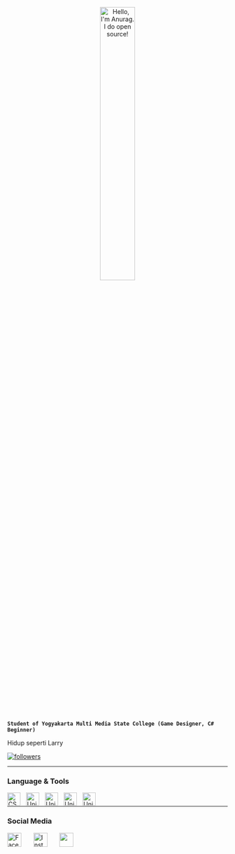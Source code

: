 
<p align="center"><a href="https://github.com/gesekanmagnet"><img width="40%" alt="Hello, I'm Anurag. I do open source!" src="https://see.fontimg.com/api/renderfont4/MnVJ/eyJyIjoiZnMiLCJoIjo0MiwidyI6MTAwMCwiZnMiOjQyLCJmZ2MiOiIjRkZGRkZGIiwiYmdjIjoiIzAwMDAwMCIsInQiOjF9/Z2VzZWthbm1hZ25ldA/zuka-doodle.png" /></a></p>
</p>
<br />

#

  **`Student of Yogyakarta Multi Media State College (Game Designer, C# Beginner)`**
<p align="justify">
Hidup seperti Larry
</p>
  <a href="https://github.com/gesekanmagnet?tab=followers">
    <img alt="followers" title="Follow me on Github" src="https://custom-icon-badges.demolab.com/github/followers/gesekanmagnet?color=236ad3&labelColor=1155ba&style=for-the-badge&logo=person-add&label=Follow&logoColor=white"/></a>
  
    

---
### Language & Tools
<img align="left" alt="CSharp" width="30px" style="padding-right:10px;" src="https://cdn.jsdelivr.net/gh/devicons/devicon/icons/csharp/csharp-original.svg"/>
<img align="left" alt="Unity" width="30px" style="padding-right:10px;" src="https://cdn.jsdelivr.net/gh/devicons/devicon/icons/unity/unity-original.svg"/>
<img align="left" alt="Unity" width="30px" style="padding-right:10px;" src="https://cdn.jsdelivr.net/gh/devicons/devicon/icons/visualstudio/visualstudio-plain.svg"/>
<img align="left" alt="Unity" width="30px" style="padding-right:10px;" src="https://cdn.jsdelivr.net/gh/devicons/devicon/icons/github/github-original.svg"/>
<img align="left" alt="Unity" width="30px" style="padding-right:10px;" src="https://cdn.jsdelivr.net/gh/devicons/devicon/icons/photoshop/photoshop-plain.svg"/>
<br />

---
### Social Media
<p align="left">
  <a href="https://www.facebook.com/luc.talesnemo/"><img width="32px" alt="Facebook" title="Facebook" src="https://i.imgur.com/gZ6SMjr.png"/></a>
  &#8287;&#8287;&#8287;&#8287;&#8287;
  <a href="https://www.instagram.com/req.hugo/"><img width="32px" alt="Instagram" title="Instagram" src="https://i.imgur.com/ozFSnOS.png"/></a>
  &#8287;&#8287;&#8287;&#8287;&#8287;
  <a href="https://discord.gg/5vSWzDzw" alt="Discord" title="gesekanmagnet's Discord Server"><img width="32px" src="https://i.imgur.com/PAzsGyQ.png"/></a>
  &#8287;&#8287;&#8287;&#8287;&#8287;
</p>

<!--
**gesekanmagnet/gesekanmagnet** is a ✨ _special_ ✨ repository because its `README.md` (this file) appears on your GitHub profile.

Here are some ideas to get you started:

- 🔭 I’m currently working on ...
- 🌱 I’m currently learning ...
- 👯 I’m looking to collaborate on ...
- 🤔 I’m looking for help with ...
- 💬 Ask me about ...
- 📫 How to reach me: ...
- 😄 Pronouns: ...
- ⚡ Fun fact: ...
-->

